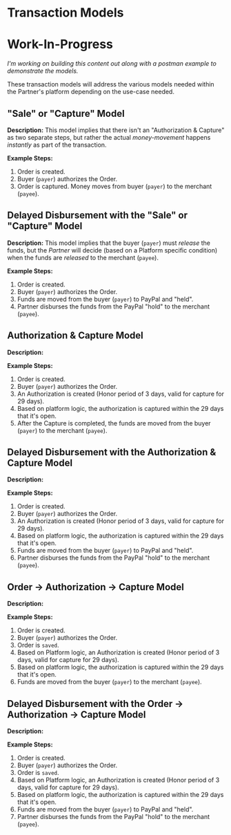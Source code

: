# Transaction Models

# Work-In-Progress

*I'm working on building this content out along with a postman example to demonstrate the models.*

These transaction models will address the various models needed within the Partner's platform depending on the use-case needed.

## "Sale" or "Capture" Model

**Description:** This model implies that there isn't an "Authorization & Capture" as two separate steps, but rather the actual *money-movement* happens *instantly* as part of the transaction.

**Example Steps:**
1. Order is created.
2. Buyer (`payer`) authorizes the Order.
3. Order is captured. Money moves from buyer (`payer`) to the merchant (`payee`).

## Delayed Disbursement with the "Sale" or "Capture" Model

**Description:** This model implies that the buyer (`payer`) must *release* the funds, but the *Partner* will decide (based on a Platform specific condition) when the funds are *released* to the merchant (`payee`).

**Example Steps:**
1. Order is created.
2. Buyer (`payer`) authorizes the Order.
3. Funds are moved from the buyer (`payer`) to PayPal and "held".
4. Partner disburses the funds from the PayPal "hold" to the merchant (`payee`).

## Authorization & Capture Model

**Description:**

**Example Steps:**
1. Order is created.
2. Buyer (`payer`) authorizes the Order.
3. An Authorization is created (Honor period of 3 days, valid for capture for 29 days).
4. Based on platform logic, the authorization is captured within the 29 days that it's open.
5. After the Capture is completed, the funds are moved from the buyer (`payer`) to the merchant (`payee`).

## Delayed Disbursement with the Authorization & Capture Model

**Description:**

**Example Steps:**
1. Order is created.
2. Buyer (`payer`) authorizes the Order.
3. An Authorization is created (Honor period of 3 days, valid for capture for 29 days).
4. Based on platform logic, the authorization is captured within the 29 days that it's open.
5. Funds are moved from the buyer (`payer`) to PayPal and "held".
6. Partner disburses the funds from the PayPal "hold" to the merchant (`payee`).

## Order -> Authorization -> Capture Model

**Description:**

**Example Steps:**
1. Order is created.
2. Buyer (`payer`) authorizes the Order.
3. Order is `saved`.
4. Based on Platform logic, an Authorization is created (Honor period of 3 days, valid for capture for 29 days).
5. Based on platform logic, the authorization is captured within the 29 days that it's open.
6. Funds are moved from the buyer (`payer`) to the merchant (`payee`).

## Delayed Disbursement with the Order -> Authorization -> Capture Model

**Description:**

**Example Steps:**
1. Order is created.
2. Buyer (`payer`) authorizes the Order.
3. Order is `saved`.
4. Based on Platform logic, an Authorization is created (Honor period of 3 days, valid for capture for 29 days).
5. Based on platform logic, the authorization is captured within the 29 days that it's open.
6. Funds are moved from the buyer (`payer`) to PayPal and "held".
7. Partner disburses the funds from the PayPal "hold" to the merchant (`payee`).

